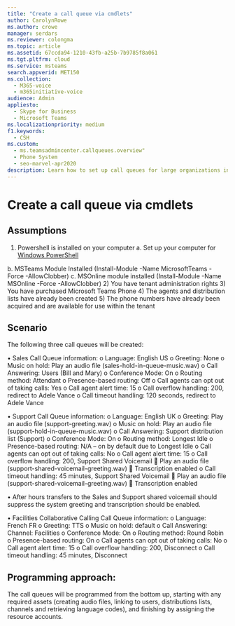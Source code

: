 ```yaml
---
title: "Create a call queue via cmdlets"
author: CarolynRowe
ms.author: crowe
manager: serdars
ms.reviewer: colongma
ms.topic: article
ms.assetid: 67ccda94-1210-43fb-a25b-7b9785f8a061
ms.tgt.pltfrm: cloud
ms.service: msteams
search.appverid: MET150
ms.collection: 
  - M365-voice
  - m365initiative-voice
audience: Admin
appliesto: 
  - Skype for Business
  - Microsoft Teams
ms.localizationpriority: medium
f1.keywords: 
  - CSH
ms.custom: 
  - ms.teamsadmincenter.callqueues.overview"
  - Phone System
  - seo-marvel-apr2020
description: Learn how to set up call queues for large organizations in Microsoft Teams, which provides a greeting message, hold music, call redirecting, and other features.
---
```

# Create a call queue via cmdlets

## Assumptions
1)	Powershell is installed on your computer
a.	Set up your computer for [Windows PowerShell](/SkypeForBusiness/set-up-your-computer-for-windows-powershell/set-up-your-computer-for-windows-powershell.md)

b.	MSTeams Module Installed (Install-Module -Name MicrosoftTeams -Force -AllowClobber)
c.	MSOnline module installed (Install-Module -Name MSOnline -Force -AllowClobber)
2)	You have tenant administration rights
3)	You have purchased Microsoft Teams Phone
4)	The agents and distribution lists have already been created
5)	The phone numbers have already been acquired and are available for use within the tenant

## Scenario

The following three call queues will be created:

•	Sales Call Queue information:
o	Language: English US
o	Greeting: None
o	Music on hold: Play an audio file (sales-hold-in-queue-music.wav)
o	Call Answering: Users (Bill and Mary)
o	Conference Mode: On
o	Routing method: Attendant
o	Presence-based routing: Off
o	Call agents can opt out of taking calls: Yes
o	Call agent alert time: 15
o	Call overflow handling: 200, redirect to Adele Vance
o	Call timeout handling: 120 seconds, redirect to Adele Vance

•	Support Call Queue information:
o	Language: English UK
o	Greeting: Play an audio file (support-greeting.wav)
o	Music on hold: Play an audio file (support-hold-in-queue-music.wav)
o	Call Answering: Support distribution list (Support)
o	Conference Mode: On
o	Routing method: Longest Idle
o	Presence-based routing: N/A – on by default due to Longest Idle
o	Call agents can opt out of taking calls: No
o	Call agent alert time: 15
o	Call overflow handling: 200, Support Shared Voicemail
	Play an audio file (support-shared-voicemail-greeting.wav)
	Transcription enabled
o	Call timeout handling: 45 minutes, Support Shared Voicemail
	Play an audio file (support-shared-voicemail-greeting.wav)
	Transcription enabled

•	After hours transfers to the Sales and Support shared voicemail should suppress the system greeting and transcription should be enabled.

•	Facilities Collaborative Calling Call Queue information:
o	Language: French FR
o	Greeting: TTS 
o	Music on hold: default
o	Call Answering: Channel: Facilities
o	Conference Mode: On
o	Routing method: Round Robin
o	Presence-based routing: On
o	Call agents can opt out of taking calls: No
o	Call agent alert time: 15
o	Call overflow handling: 200, Disconnect
o	Call timeout handling: 45 minutes, Disconnect

## Programming approach:

The call queues will be programmed from the bottom up, starting with any required assets (creating audio files, linking to users, distributions lists, channels and retrieving language codes), and finishing by assigning the resource accounts.

